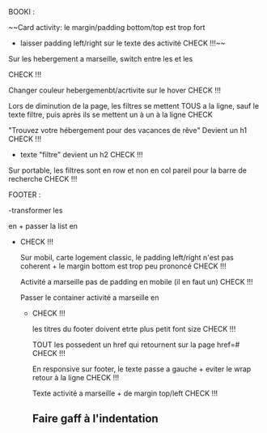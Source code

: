 BOOKI :


~~Card activity: le margin/padding bottom/top est trop fort
+ laisser padding left/right sur le texte des activité CHECK !!!~~

Sur les hebergement a marseille, switch entre les <a> et les <article> CHECK !!!

Changer couleur hebergemenbt/acrtivite sur le hover CHECK !!!

Lors de diminution de la page, les filtres se mettent TOUS a la ligne, sauf le texte filtre, puis après ils se mettent un à un à la ligne CHECK


"Trouvez votre hébergement pour des vacances de rêve" Devient un h1 CHECK !!!

+ texte "filtre" devient un h2 CHECK !!!


Sur portable, les filtres sont en row et non en col
pareil pour la barre de recherche CHECK !!!


FOOTER : 

-transformer les <p> en <a> + passer la list en <ul> <li> CHECK !!!

Sur mobil, carte logement classic, le padding left/right n'est pas coherent +
le margin bottom est trop peu prononcé CHECK !!!

Activité a marseille pas de padding en mobile (il en faut un) CHECK !!!

Passer le container activité a marseille en <ul> <li> CHECK !!!

les titres du footer doivent etrte plus petit font size CHECK !!!

TOUT les <a> possedent un href qui retournent sur la page href=# CHECK !!!

En responsive sur footer, le texte passe a gauche + eviter le wrap 
retour à la ligne CHECK !!!

Texte activité a marseille + de margin top/left CHECK !!!





# Faire gaff à l'indentation


